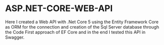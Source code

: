 # ASP.NET-CORE-WEB-API

Here I created a Web API with .Net Core 5 using the Entity Framework Core as ORM for the connection and creation of the Sql Server database through the Code First approach of EF Core and in the end I tested this API in Swagger.

